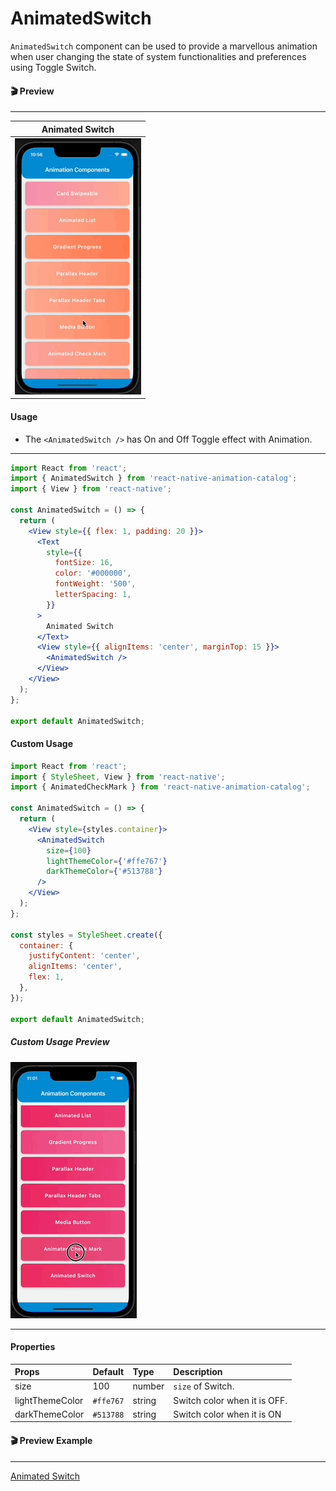 # AnimatedSwitch

`AnimatedSwitch` component can be used to provide a marvellous animation when user changing the state of system functionalities and preferences using Toggle Switch.

#### 🎬 Preview

---

|            Animated Switch             |
| :------------------------------------: |
| ![alt tag](/assets/AnimatedSwitch.gif) |

#### Usage

- The `<AnimatedSwitch />` has On and Off Toggle effect with Animation.

---

```jsx
import React from 'react';
import { AnimatedSwitch } from 'react-native-animation-catalog';
import { View } from 'react-native';

const AnimatedSwitch = () => {
  return (
    <View style={{ flex: 1, padding: 20 }}>
      <Text
        style={{
          fontSize: 16,
          color: '#000000',
          fontWeight: '500',
          letterSpacing: 1,
        }}
      >
        Animated Switch
      </Text>
      <View style={{ alignItems: 'center', marginTop: 15 }}>
        <AnimatedSwitch />
      </View>
    </View>
  );
};

export default AnimatedSwitch;
```

#### Custom Usage

```jsx
import React from 'react';
import { StyleSheet, View } from 'react-native';
import { AnimatedCheckMark } from 'react-native-animation-catalog';

const AnimatedSwitch = () => {
  return (
    <View style={styles.container}>
      <AnimatedSwitch
        size={100}
        lightThemeColor={'#ffe767'}
        darkThemeColor={'#513788'}
      />
    </View>
  );
};

const styles = StyleSheet.create({
  container: {
    justifyContent: 'center',
    alignItems: 'center',
    flex: 1,
  },
});

export default AnimatedSwitch;
```

##### Custom Usage Preview

![alt tag](/assets/CustomUsageAnimatedSwitch.gif)

---

#### Properties

| Props           | Default   | Type   | Description                  |
| :-------------- | :-------- | :----- | :--------------------------- |
| size            | 100       | number | `size` of Switch.            |
| lightThemeColor | `#ffe767` | string | Switch color when it is OFF. |
| darkThemeColor  | `#513788` | string | Switch color when it is ON   |

#### 🎬 Preview Example

---

[Animated Switch](/example/src/modules/AnimatedSwitch/AnimatedSwitchScreen.tsx)
